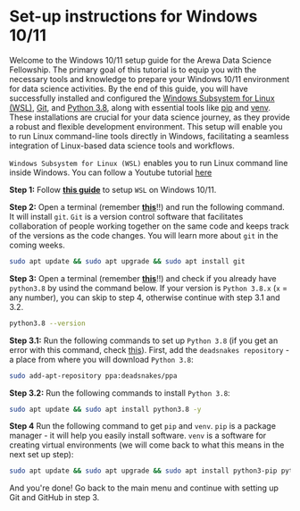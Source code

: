 # Set-up instructions for Windows 10/11

Welcome to the Windows 10/11 setup guide for the Arewa Data Science Fellowship. The primary goal of this tutorial is to equip you with the necessary tools and knowledge to prepare your Windows 10/11 environment for data science activities. By the end of this guide, you will have successfully installed and configured the [Windows Subsystem for Linux (WSL)](https://docs.microsoft.com/en-us/windows/wsl/install), [Git](https://git-scm.com/download/win), and [Python 3.8](https://www.python.org/downloads/release/python-380/), along with essential tools like [pip](https://pip.pypa.io/en/stable/installation/) and [venv](https://docs.python.org/3/library/venv.html). These installations are crucial for your data science journey, as they provide a robust and flexible development environment. This setup will enable you to run Linux command-line tools directly in Windows, facilitating a seamless integration of Linux-based data science tools and workflows.

 `Windows Subsystem for Linux (WSL)` enables you to run Linux command line inside Windows. You can follow a Youtube tutorial [here](https://www.youtube.com/watch?v=bRW5r7TK6KM)

**Step 1:** Follow **[this guide](guides/Windows_Subsystem_for_Linux_Installation_Guide_for_Windows_10.md)** to setup `WSL` on Windows 10/11.

**Step 2:** Open a terminal (remember **[this](guides/Windows_Subsystem_for_Linux_Installation_Guide_for_Windows_10.md#Opening-the-WSL-terminal)**!!) and run the following command. It will install `git`. `Git` is a version control software that facilitates collaboration of people working together on the same code and keeps track of the versions as the code changes. You will learn more about `git` in the coming weeks.

```bash
sudo apt update && sudo apt upgrade && sudo apt install git
```

**Step 3:** Open a terminal (remember **[this](guides/Windows_Subsystem_for_Linux_Installation_Guide_for_Windows_10.md#Opening-the-WSL-terminal)**!!) and check if you already have `python3.8` by usind the command below. If your version is `Python 3.8.x` (`x` = any number), you can skip to step 4, otherwise continue with step 3.1 and 3.2.

```bash
python3.8 --version
```

**Step 3.1:** Run the following commands to set up `Python 3.8` (if you get an error with this command, check [this](troubleshooting.md/#6-when-setting-up-python-38-i-get-an-error)). First, add the `deadsnakes repository` - a place from where you will download `Python 3.8`:

```bash
sudo add-apt-repository ppa:deadsnakes/ppa
```

**Step 3.2:** Run the following commands to install `Python 3.8`:

```bash
sudo apt update && sudo apt install python3.8 -y
```

**Step 4** Run the following command to get `pip` and `venv`. `pip` is a package manager - it will help you easily install software. `venv` is a software for creating virtual environments (we will come back to what this means in the next set up step):

```bash
sudo apt update && sudo apt upgrade && sudo apt install python3-pip python3.8-venv -y
```
And you're done! Go back to the main menu and continue with setting up Git and GitHub in step 3.
